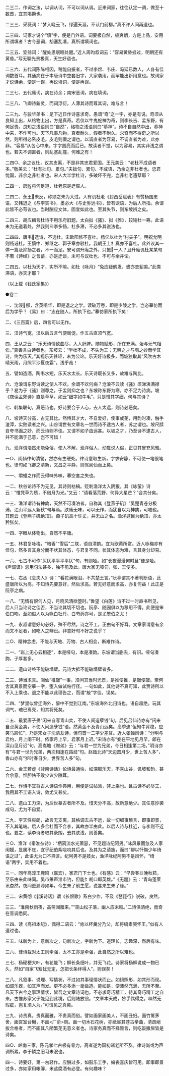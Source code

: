 <!-- { "loadSidebar": true } -->
二三二、作词之法，以调从词，不可以词从调。近来词家，往往认定一调，做至十数首，宜其竭蹶也。

二三三、采薇词：“梦入晓云飞，绿遍天涯，不认门前柳。”真不许人间再道也。

二三四、词家才说个“填”字，便是门外语。词要极自然，极爽朗，方是上品，安用所谓填者？古今恶词，胡塞乱凑，真所谓填词也。

二三五、笠翁词：“醒处思眠眠处醒。”近人周昀叔词云：“容易黄昏捱过，明朝还有黄昏。”写无聊光景极真，天生好语也。

二三六、五代词陈陈相因，稍能自振者，不过李煜、韦庄、冯延巳数人，人各有佳词数首耳。其通病在于本唐诗中空套旧字，大家袭用，而罕能出新用意也。故词家才说诗余，便是一误，再说填词，便是再误。

二三七、五代庸词，病在诗余；南宋恶词，病在填词。

二三八、飞卿诗新灵，而词浮衍。人薄其诗而尊其词，难与言！

二三九、与骏华弟书：足下近日作诗喜求奇。愚谓“奇”之一字，亦是有说。奇须从良知上出，从格物上出，方是真奇。若仅以牛鬼蛇神为奇，则李长吉、孟东野，有何足贵。良知之浅语则曰“自然”，格物之浅语则曰“摹神”。诗不自自然中出，摹神中来，不作可也。天下凡事凡物，真者耐久，假者不耐久。求奇而不得奇之所以然，则所得必系皮毛。皮毛则假之谓也。以调直者为容易，不调直者为难，此亦非。“容易”从苦心中来，字字圆亮而后已。故读者不觉，以为容易，其实非浅之谓也。若夫不调直者，则乱塞乱撞，何难之有！

二四○、余之议杜，议其支离，不是非其忠君爱国。王元美云：“老杜不成语者多。”敬美云：“杜有拙句、累句。”夫拙句、累句、不成语，乃余之非杜者也。忠君忧国，非余之非杜者也。宋人大半学杜诗，多破坏不完，岂非杜老遗孽耶？

二四一、房败将何足道，杜老原是迂腐人。

二四二、永王未反，称颂之未为大过。人有讥杜老《封西岳赋表》有赞杨国忠语，又韩退之《与李实书》，墨必大《与史弥远书》，皆有谀语，为后人所指。余谓此皆不必苛议也。当时酬应文体，固宜如此也。至其失节，则东坡辨之矣。

二四三、胡应麟言杜诗不用乐府旧题，太白拟《骚》、拟《雅》，较输杜一筹。此语未为无道着处。然我则曰李多畅，杜多滞，不必多其说法也。

二四四、唐韦选诗，不选杜。宋欧阳修不喜杜。杨亿以杜为“村夫子”。明祝允明则畅诋杜。王慎中、郑继之、郭子章亦驳杜。我朝王士礻真亦不喜杜。此外议其一体一篇及抑扬之者，不一而足。安可谓升庵之外，只振一人？且升庵讥杜某某句不若《诗经》之含蓄，亦是迂谈，未可与议杜也，不可与余并论。

二四五、以杜为天才，实所不喻。如杜《咏月》“兔应疑鹤发，蟾亦恋貂裘。”此类滞语，亦天才耶？

（以上载《钱氏家集》）



●卷二

一、沈浸郁，含英咀华，即是退之之学。读破万卷，即是少陵之学。岂必摹仿而后为学乎？《易》曰：“志在随人，所执下也。”摹仿家所执下矣！

二、《三百篇》后，四言可以无作。

三、汉诗气宽，汉以后五言气便局促。作五古直须气宽。

四、王从之云：“乐天诗情致曲尽，入人肝脾。随物赋形，所在充满。殆与元气相侔。”真善言白诗者也。东坡云：“学杜不成，不失为工；无韩之才与陶之妙而学其诗，终为乐天。”其视乐天甚轻，未为公论。乐天好诗极多，而坡独取其“风吹古木晴天雨，月照平沙夏夜霜”，浅乎哉！

五、譬如造酒，陶韦水短，乐天水太长。乐天诗既长又多，故难与陶比。

六、沧浪谓东野诗读之使人不欢。余谓不欢何病？沧浪不云读《骚》须涕洟满襟乎？曷为于《骚》则尊之，于孟则抑之也？东坡称东野为寒，亦不足为诗病。坡《夜读孟郊诗》直是草草。如云“细字如牛毛”，只是憎其字细，何与其诗？

七、韩集联句，真恶诗也。好诗要合于人心，去人太远，则诗必恶矣。

八、坡诗天分高，古无其比。然恃其才大，不自爱好，使事或芜，用韵时凑，触手渣滓，实败读者之兴。山谷谓世有文章名一世而诗不逮古人者，苏之谓也。坡尺牍自夸书画之妙，而云诗则不佳。又谓不如子由远甚。以坡之才，乃至诗不逮古人，并不能满于己意，岂不可惜！

九、渔洋谓浩然未能免俗，使人不解。渔洋俗人，动辄说人俗，正见其冒充风雅。

一○、阆仙律句清警，然亦有生硬处。律诗意取生新，字求安静，不可使一笔很笔也。律句如飞卿之清新，文昌之平静，则驾阆仙而上矣。

一一、嚼蜡之作而云得味外味，摹空套之失也。

一二、秋谷论诗不为无见，其诗则枯槁。贬刺渔洋太入阴狠，其《咏萤》诗云：“惟凭草为质，不借月为光。”又云：“请看落荒野，何异大星芒？”合其分矣。

一三、渔洋谓诗有神韵，天然不可凑泊者。自称其《登燕子矶》“吴楚青苍分极浦，江山平远人新秋”句与焉。肤庸无味，可以无作，而犹自以为神韵，可嗤也。其题云《登燕子矶绝顶》。燕子矶高十许丈，并无山之名。渔洋遽目为绝顶，亦太矜张矣。

一四、字眼从体物出，自然不平庸。

一五、林君复咏梅，“暗香”“雪后”二联，语自清韵。宜为欧黄所赏。近人咏梅亦有佳句，然多言其身分而不状其体态，与君复不同。状其体态为难，言其身分却易。

一六、七古不可作“仄仄平平平平仄”句，有则哑。如“长夜漫漫何时旦”便是哑。《声调谱》忌用句法甚多，独不见及此。唐大家无哑句，张、王便多。

一七、右丞《息夫人》诗：“看花满眼泪，不共楚王言。”阮亭谓其不著判断语，此盛唐所以为高。不知诗先要意好，然后求高。若无好意而求高，亦复何益！此正是阮亭之病。

一八、“无情有恨何人见，月晓风清欲堕时。”鲁望《白莲》诗不过一时直书所见，后人只当论诗之佳否，不当论其切不切也。阮亭、随园俱以为移用不得。此便是笨伯口吻。至如俗人以为咏白牡丹、白芍药亦可，是尤笨伯之尤！

一九、永叔谓意好句必好，殊不尽然。诗之不工，正由句不好耳。文章家谓意有余而文不足者，如吃人之辨讼。非意好句不好之说乎？

二○、精神念虑，不能与天地、万物、古人相会，断难作诗。

二一、“岩上无心云相逐”，本是哑句，本是凑韵。东坡谓当删去，有识。哑句凑韵，子厚甚多。

二二、遗山诗终不能破墙壁。元诗大抵不能破墙壁者多。

二三、诗当求真。阆仙“推敲”一事，须问其当时光景，是推便推，是敲便敲。奈何舍其真景而空摹一字，堕入做试帖行径。一句如此，其他诗不真可知，此贾诗所以不入上乘也。退之不能以此理告之，而谓“敲”字佳，误矣。

二四、“梦里似曾迁海外，醉中不觉到江南。”东坡海外北归诗也。语自超绝。玩其词气，魂已离壳，知其将死矣。

二五、最爱唐子畏“闲来自写青山卖，不使人间造孽钱”句。后见吕仙诗亦有“闲来自点黄金卖，不使人间造孽钱”语。然黄金不及青山远矣。高季迪“但知牛背稳，应笑马蹄忙”，乃是宋女子沈清友诗，但句首一二字少差耳。近人张翰风诗：“分明与君约，月上阑干时。侬家月上早，君家月上迟。”宋诗亦有“妾在平地见月早，郎在深山见月迟”句。高嵩瞻《赠弟》云：“与君一世为兄弟，今日相逢第二场。”明诗亦有“与君一世为兄弟，两次相逢在路歧”句。赵瓯北诗“天边圆月少，世上苦人多”，香山亦有“岁时春日少，世界苦人多”句。

二六、金王若虚《滹南诗话》论诗最通快，如深服乐天，不喜山谷，讥坡和韵，甚合余意。惟胆怯不敢少议少陵耳。

二七、作诗不宜将古人诗语作典用，用便是试帖派，非上乘也。且古诗不必尽工，我用其不工语入诗，效尤又甚矣。

二八、遗山工力深，为后世摹古者所不及。惜天分不高，故新意绝少。其任意抄袭成句，尤为不自爱。

二九、李天性爽朗，故言无支离。其格调去古不远，故一切细事琐言，即事即景，不入其笔端。后人多合杜而不合李，其故亦半由此。以后人诗与杜近，与李则不近也。要之，读李诗者取其豪朗，去其肤浅，则善矣。

三○、渔洋《秦淮杂诗》：“栖鸦流水光萧瑟，不见题诗纪阿男。”咏风景而忽及人家闺媛，显属不庄，宜乎纪伯紫哓哓其后也。及其为之请旌，而曰“聊以忏悔少年绮语之过”，此语尤为口不择言。纪阿男不是妓女，渔洋咏纪阿男不是风怀，“绮语”两字，实用不着也。

三一、同年高淳王鹿鸣（嘉宾），家君门下士也。《有感》云：“早尝春韭晚秋菘，至乐由来此味同。吴市箫声淮市钓，但能饣胡口即英雄。”《无题》云：“青鸟蓬莱讯杳然，夜间更漏渺如年。今生未了前生愿，说甚来生未了缘。”

三二、宋黄彻《溪诗话》谓《长恨歌》系白少作，不及《琶琵行》说破，良然。

三三、“淮南秋雨夜，高斋闻雁来。”“空山松子落，幽人应末眠。”二诗俱清绝，而奇在音调悉同。

三四、读《高祖本纪》，偶得二语云：“肯以杯羹分乃父，却将缟素哭怀王。”似有人道过也。

三五、味新为上，意新次之，句新次之，字新为下。道理长，志趣深，然后有味。

三六、律诗裁对太工则牵强，太不工亦是牵强，此自然之所以难也。

三七、杨硬梗大叶，有花能飞；柳长条细叶，并无飞花。诗家将杨柳说成一物已久，然如“自家飞絮犹无定，怎把长条绊得人”，则误矣！

三八、凡叙事、说理、写情状，不过如其事理情状而止。如镜照形，如其形而现。如调乐器，如其声而发。更不必多添一毫做造。能如是，便沛然充满，无所不至。凡天下古今之事理情状，皆吾之文章诗词也。不必求奇巧精工，待其奇巧精工之自来。古惟苏家父子能见到此境，后则陆放翁。“文章本天成，妙手偶得之。粹然无瑕疵，岂复须人为。”可谓见之真矣。

三九、诗贵真。贵真而雅，不贵真而俗。譬如画家画美人，不画丑妇。画竹篱茅舍，画宫室台榭，不画<厂俞>厕。画一切木石花树，亦祗昼其苍古拳曲，清疏峭拔合格者，而不画其凡陋繁芜无意义者也。诗家务真而不择雅言，则吃饭撒屎皆是诗矣。

四○、岭南三家，陈元孝七古极有骨力，高者遂为国初诸老所不及。律诗尚或为声调所累。李于鳞之旧习未泯也。

四一、诗要好，第一勿轻作。应酬过多，如鼓乐工手，婚丧喜庆皆可用。即事即景过多，亦如家用帐簿，米盐腐酒有必登。有何趣味？

